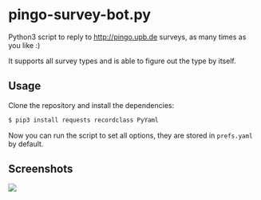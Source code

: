 # pingo-survey-bot.py

Python3 script to reply to http://pingo.upb.de surveys, as many times as you like :)

It supports all survey types and is able to figure out the type by itself.

## Usage

Clone the repository and install the dependencies:

```bash
$ pip3 install requests recordclass PyYaml
```

Now you can run the script to set all options, they are stored in `prefs.yaml` by default.

## Screenshots

![](https://github.com/Gira-X/pingo-survey-bot.py/raw/master/screenshots/1.png)

